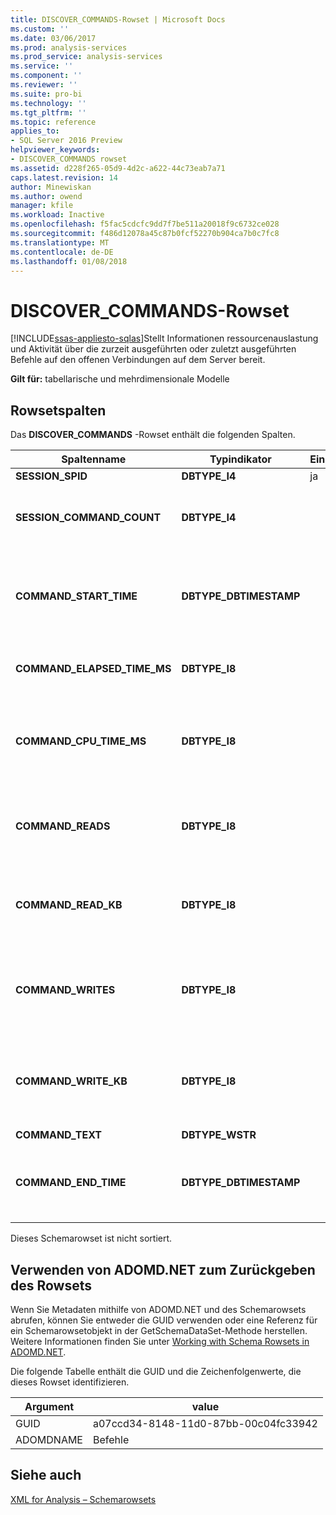 ```yaml
---
title: DISCOVER_COMMANDS-Rowset | Microsoft Docs
ms.custom: ''
ms.date: 03/06/2017
ms.prod: analysis-services
ms.prod_service: analysis-services
ms.service: ''
ms.component: ''
ms.reviewer: ''
ms.suite: pro-bi
ms.technology: ''
ms.tgt_pltfrm: ''
ms.topic: reference
applies_to:
- SQL Server 2016 Preview
helpviewer_keywords:
- DISCOVER_COMMANDS rowset
ms.assetid: d228f265-05d9-4d2c-a622-44c73eab7a71
caps.latest.revision: 14
author: Minewiskan
ms.author: owend
manager: kfile
ms.workload: Inactive
ms.openlocfilehash: f5fac5cdcfc9dd7f7be511a20018f9c6732ce028
ms.sourcegitcommit: f486d12078a45c87b0fcf52270b904ca7b0c7fc8
ms.translationtype: MT
ms.contentlocale: de-DE
ms.lasthandoff: 01/08/2018
---
```

# <a name="discovercommands-rowset"></a>DISCOVER_COMMANDS-Rowset
[!INCLUDE[ssas-appliesto-sqlas](../../../includes/ssas-appliesto-sqlas.md)]Stellt Informationen ressourcenauslastung und Aktivität über die zurzeit ausgeführten oder zuletzt ausgeführten Befehle auf den offenen Verbindungen auf dem Server bereit.  
  
 **Gilt für:** tabellarische und mehrdimensionale Modelle  
  
## <a name="rowset-columns"></a>Rowsetspalten  
 Das **DISCOVER_COMMANDS** -Rowset enthält die folgenden Spalten.  
  
|Spaltenname|Typindikator|Einschränkung|Description|  
|-----------------|--------------------|-----------------|-----------------|  
|**SESSION_SPID**|**DBTYPE_I4**|ja|Die Sitzungs-ID.|  
|**SESSION_COMMAND_COUNT**|**DBTYPE_I4**||Die Anzahl der seit dem Start der Sitzung ausgeführten Befehle.|  
|**COMMAND_START_TIME**|**DBTYPE_DBTIMESTAMP**||Das Datum und die Uhrzeit, zu denen der letzte Befehl gestartet wurde, ausgedrückt als UTC-Zeit auf dem Server.|  
|**COMMAND_ELAPSED_TIME_MS**|**DBTYPE_I8**||Die seit dem Start des Befehls verstrichene Zeit in Millisekunden.|  
|**COMMAND_CPU_TIME_MS**|**DBTYPE_I8**||Die CPU-Zeit in Millisekunden, die seit dem Start der Befehlsausführung von dem Befehl beansprucht wurde.|  
|**COMMAND_READS**|**DBTYPE_I8**||Die akkumulierte Anzahl der seit dem Start des Befehls erfolgten Lesevorgänge auf dem Datenträger.|  
|**COMMAND_READ_KB**|**DBTYPE_I8**||Der akkumulierte Wert der seit dem Start des Befehls vom Datenträger gelesenen Daten in KB.|  
|**COMMAND_WRITES**|**DBTYPE_I8**||Die akkumulierte Anzahl der seit dem Start des Befehls erfolgten Schreibvorgänge auf dem Datenträger.|  
|**COMMAND_WRITE_KB**|**DBTYPE_I8**||Der akkumulierte Wert der seit dem Start des Befehls auf den Datenträger geschriebenen Daten in KB.|  
|**COMMAND_TEXT**|**DBTYPE_WSTR**||Der Befehlstext.|  
|**COMMAND_END_TIME**|**DBTYPE_DBTIMESTAMP**||UTC-Datum und -Zeit des Servers, zu denen der Befehl seine Ausführung beendet.|  
  
 Dieses Schemarowset ist nicht sortiert.  
  
## <a name="using-adomdnet-to-return-the-rowset"></a>Verwenden von ADOMD.NET zum Zurückgeben des Rowsets  
 Wenn Sie Metadaten mithilfe von ADOMD.NET und des Schemarowsets abrufen, können Sie entweder die GUID verwenden oder eine Referenz für ein Schemarowsetobjekt in der GetSchemaDataSet-Methode herstellen. Weitere Informationen finden Sie unter [Working with Schema Rowsets in ADOMD.NET](../../../analysis-services/multidimensional-models-adomd-net-client/retrieving-metadata-working-with-schema-rowsets.md).  
  
 Die folgende Tabelle enthält die GUID und die Zeichenfolgenwerte, die dieses Rowset identifizieren.  
  
|Argument|value|  
|--------------|-----------|  
|GUID|a07ccd34-8148-11d0-87bb-00c04fc33942|  
|ADOMDNAME|Befehle|  
  
## <a name="see-also"></a>Siehe auch  
 [XML for Analysis – Schemarowsets](../../../analysis-services/schema-rowsets/xml/xml-for-analysis-schema-rowsets.md)  
  
  
